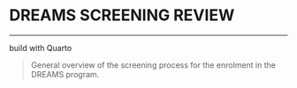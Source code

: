 # DREAMS SCREENING REVIEW

---

build with Quarto

> General overview of the screening process for the enrolment in the DREAMS program.
